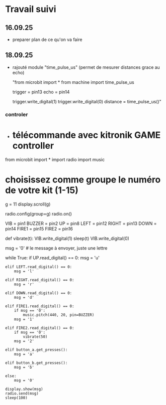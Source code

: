 # Travail suivi 

## 16.09.25

* preparer plan de ce qu'on va faire

## 18.09.25 

* rajouté module "time_pulse_us" (permet de mesurer distances grace au echo)

  "from microbit import *
  from machine import time_pulse_us

  trigger = pin13
  echo = pin14

  trigger.write_digital(1)
  trigger.write_digital(0)
  distance = time_pulse_us()"
### controler
* # télécommande avec kitronik GAME controller
from microbit import *
import radio
import music

# choisissez comme groupe le numéro de votre kit (1-15)
g = 11
display.scroll(g)

radio.config(group=g)
radio.on()

VIB = pin1
BUZZER = pin2
UP = pin8
LEFT = pin12
RIGHT = pin13
DOWN = pin14
FIRE1 = pin15
FIRE2 = pin16

def vibrate(t):
    VIB.write_digital(1)
    sleep(t)
    VIB.write_digital(0)

msg = '0'   # le message à envoyer, juste une lettre

while True:
    if UP.read_digital() == 0:
        msg = 'u'
    
    elif LEFT.read_digital() == 0:
        msg = 'l'
             
    elif RIGHT.read_digital() == 0:
        msg = 'r'
        
    elif DOWN.read_digital() == 0:
        msg = 'd'

    elif FIRE1.read_digital() == 0:
        if msg == '0':
            music.pitch(440, 20, pin=BUZZER)
        msg = '1'
        
    elif FIRE2.read_digital() == 0:
        if msg == '0':
            vibrate(50)
        msg = '2'

    elif button_a.get_presses():
        msg = 'a'
        
    elif button_b.get_presses():
        msg = 'b'
        
    else:
        msg = '0'

    display.show(msg)
    radio.send(msg)
    sleep(100)
